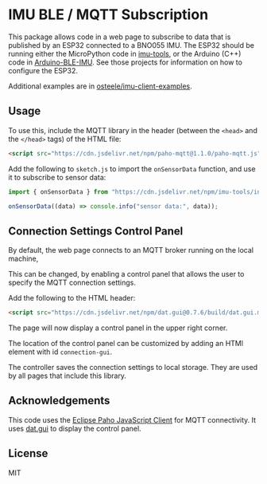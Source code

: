 # IMU BLE / MQTT Subscription

This package allows code in a web page to subscribe to data that is published by
an ESP32 connected to a BNO055 IMU. The ESP32 should be running either the
MicroPython code in [imu-tools](https://github.com/osteele/imu-tools), or the
Arduino (C++) code in
[Arduino-BLE-IMU](https://github.com/osteele/Arduino-BLE-IMU). See those
projects for information on how to configure the ESP32.

Additional examples are in
[osteele/imu-client-examples](https://github.com/osteele/imu-client-examples).

## Usage

To use this, include the MQTT library in the header (between the `<head>` and
the `</head>` tags) of the HTML file:

```html
<script src="https://cdn.jsdelivr.net/npm/paho-mqtt@1.1.0/paho-mqtt.js"></script>
```

Add the following to `sketch.js` to import the `onSensorData` function, and use
it to subscribe to sensor data:

```js
import { onSensorData } from "https://cdn.jsdelivr.net/npm/imu-tools/index.js";

onSensorData((data) => console.info("sensor data:", data));
```

## Connection Settings Control Panel

By default, the web page connects to an MQTT broker running on the local machine,

This can be changed, by enabling a control panel that allows the user to specify
the MQTT connection settings.

Add the following to the HTML header:

```html
<script src="https://cdn.jsdelivr.net/npm/dat.gui@0.7.6/build/dat.gui.min.js"></script>
```

The page will now display a control panel in the upper right corner.

The location of the control panel can be customized by adding an HTMl element
with id `connection-gui`.

The controller saves the connection settings to local storage. They are used by
all pages that include this library.

## Acknowledgements

This code uses the [Eclipse Paho JavaScript
Client](https://www.eclipse.org/paho/clients/js/) for MQTT connectivity. It uses
[dat.gui](https://github.com/dataarts/dat.gui) to display the control panel.

## License

MIT
